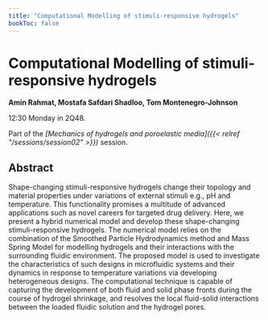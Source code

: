 ```yaml
---
title: "Computational Modelling of stimuli-responsive hydrogels"
bookToc: false
---
```


# Computational Modelling of stimuli-responsive hydrogels

**Amin Rahmat, Mostafa Safdari Shadloo, Tom Montenegro-Johnson**

12:30 Monday in 2Q48.

Part of the *[Mechanics of hydrogels and poroelastic media]({{< relref "/sessions/session02" >}})* session.

## Abstract

Shape-changing stimuli-responsive hydrogels change their topology and material properties under variations of external stimuli e.g., pH and temperature. This functionality promises a multitude of advanced applications such as novel careers for targeted drug delivery.
Here, we present a hybrid numerical model and develop these shape-changing stimuli-responsive hydrogels. The numerical model relies on the combination of the Smoothed Particle Hydrodynamics method and Mass Spring Model for modelling hydrogels and their interactions with the surrounding fluidic environment. The proposed model is used to investigate the characteristics of such designs in microfluidic systems and their dynamics in response to temperature variations via developing heterogeneous designs. The computational technique is capable of capturing the development of both fluid and solid phase fronts during the course of hydrogel shrinkage, and resolves the local fluid-solid interactions between the loaded fluidic solution and the hydrogel pores.


